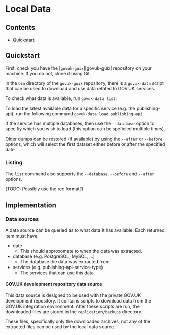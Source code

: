 # Local Data

## Contents

 - [Quickstart](#quickstart)

## Quickstart

First, check you have the [`govuk-guix`][govuk-guix] repository on
your machine. If you do not, clone it using Git.

In the `bin` directory of the `govuk-guix` repository, there is a
`govuk-data` script that can be used to download and use data related
to GOV.UK services.

To check what data is available, run `govuk-data list`.

To load the latest available data for a specific service (e.g. the
publishing-api), run the following command `govuk-data load
publishing-api`.

If the service has multiple databases, then use the `--database`
option to specifiy which you wish to load (this option can be
speficied multiple times).

Older dumps can be restored (if available) by using the `--after` or
`--before` options, which will select the first dataset either before
or after the specified date.

### Listing

The `list` command also supports the `--database`, `--before` and
`--after` options.

(TODO: Possibly use the rec format?)

## Implementation

### Data sources

A data source can be queried as to what data it has available. Each
returned item must have:

 - date
   - This should approxomate to when the data was extracted.
 - database (e.g. PostgreSQL, MySQL, ...)
   - The database the data was extracted from.
 - services (e.g. publishing-api-service-type)
   - The services that can use this data.

#### GOV.UK development repository data source

This data source is designed to be used with the private GOV.UK
development repository. It contains scripts to download data from the
GOV.UK integration environment. After these scripts are run, the
downloaded files are stored in the `replication/backups` directory.

These files, specifically only the downloaded archives, not any of the
extracted files can be used by the local data source.
